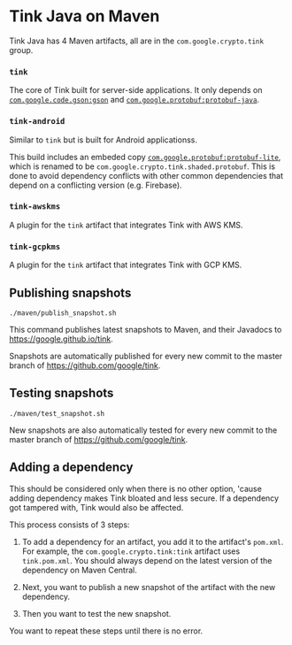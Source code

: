 # Tink Java on Maven

Tink Java has 4 Maven artifacts, all are in the `com.google.crypto.tink` group.

### `tink`

The core of Tink built for server-side applications. It only depends on
[`com.google.code.gson:gson`](https://search.maven.org/artifact/com.google.code.gson/gson)
and
[`com.google.protobuf:protobuf-java`](https://search.maven.org/artifact/com.google.protobuf/protobuf-java).

### `tink-android`

Similar to `tink` but is built for Android applicationss.

This build includes an embeded copy
[`com.google.protobuf:protobuf-lite`](https://search.maven.org/artifact/com.google.protobuf/protobuf-javalite),
which is renamed to be `com.google.crypto.tink.shaded.protobuf`. This is done to
avoid dependency conflicts with other common dependencies that depend on a
conflicting version (e.g.  Firebase).

### `tink-awskms`

A plugin for the `tink` artifact that integrates Tink with AWS KMS.

### `tink-gcpkms`

A plugin for the `tink` artifact that integrates Tink with GCP KMS.

## Publishing snapshots

```shell
./maven/publish_snapshot.sh
```

This command publishes latest snapshots to Maven, and their Javadocs to
https://google.github.io/tink.

Snapshots are automatically published for every new commit to the master branch
of https://github.com/google/tink.

## Testing snapshots

```shell
./maven/test_snapshot.sh
```

New snapshots are also automatically tested for every new commit to the master
branch of https://github.com/google/tink.

## Adding a dependency

This should be considered only when there is no other option, 'cause adding
dependency makes Tink bloated and less secure. If a dependency got tampered
with, Tink would also be affected.

This process consists of 3 steps:

1.  To add a dependency for an artifact, you add it to the artifact's `pom.xml`.
    For example, the `com.google.crypto.tink:tink` artifact uses `tink.pom.xml`.
    You should always depend on the latest version of the dependency on Maven
    Central.

2.  Next, you want to publish a new snapshot of the artifact with the new
    dependency.

3.  Then you want to test the new snapshot.

You want to repeat these steps until there is no error.
